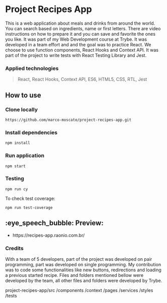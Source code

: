 # Project Recipes App
This is a web application about meals and drinks from around the world. You can search based on ingredients, name or first letters. There are video instructions on how to prepare it and you can save and favorite the ones you like.
It was part of my Web Development course at Trybe. It was developed in a team effort and and the goal was to practice React. We choose to use function components, React Hooks and Context API. It was part of the project to write tests with React Testing Library and Jest.

### Applied technologies
> React, React Hooks, Context API, ES6, HTML5, CSS, RTL, Jest

## How to use
### Clone locally
```
https://github.com/marco-moscato/project-recipes-app.git
```

### Install dependencies
```
npm install
```

### Run application
```
npm start
```

### Testing
```
npm run cy
```

To check test coverage:
```
npm run test-coverage
```

<h2>:eye_speech_bubble: Preview: </h2>
<ul>
  <li>
    https://recipes-app.raonio.com.br/
  </li>
</ul>

### Credits

With a team of 5 developers, part of the project was developed on pair programming, part was developed on single programming.
My contribution was to code some functionalities like new buttons, redirections and loading a previous started recipe. Files and folders mentioned bellow were developed by the team, all other files and folders were developed by Trybe.

project-recipes-app/src
    /components
    /context
    /pages
    /services
    /styles
    /tests
